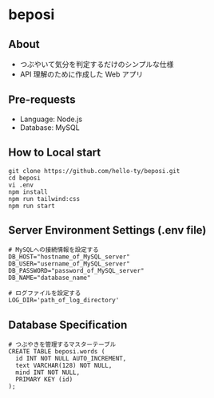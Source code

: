 # beposi

## About

- つぶやいて気分を判定するだけのシンプルな仕様
- API 理解のために作成した Web アプリ

## Pre-requests

- Language: Node.js
- Database: MySQL

## How to Local start

```
git clone https://github.com/hello-ty/beposi.git
cd beposi
vi .env
npm install
npm run tailwind:css
npm run start
```

## Server Environment Settings (.env file)

```
# MySQLへの接続情報を設定する
DB_HOST="hostname_of_MySQL_server"
DB_USER="username_of_MySQL_server"
DB_PASSWORD="password_of_MySQL_server"
DB_NAME="database_name"

# ログファイルを設定する
LOG_DIR='path_of_log_directory'
```

## Database Specification

```
# つぶやきを管理するマスターテーブル
CREATE TABLE beposi.words (
  id INT NOT NULL AUTO_INCREMENT,
  text VARCHAR(128) NOT NULL,
  mind INT NOT NULL,
  PRIMARY KEY (id)
);
```
